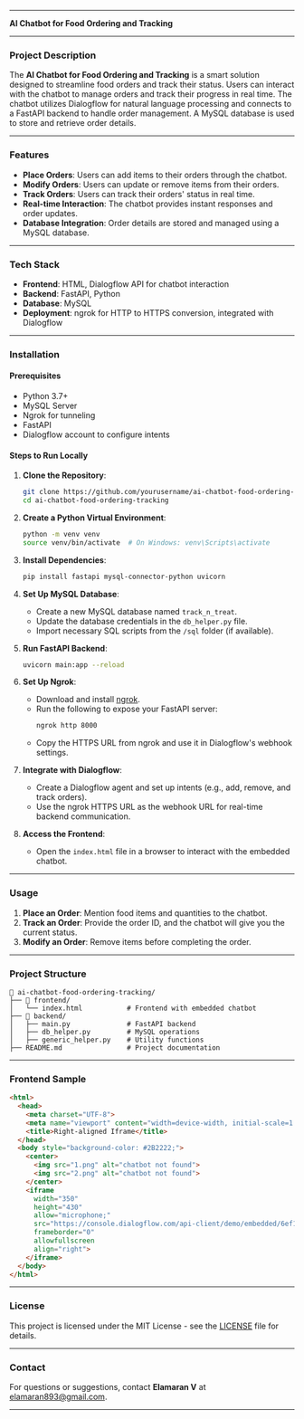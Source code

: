 

---

**AI Chatbot for Food Ordering and Tracking**

---

### Project Description
The **AI Chatbot for Food Ordering and Tracking** is a smart solution designed to streamline food orders and track their status. Users can interact with the chatbot to manage orders and track their progress in real time. The chatbot utilizes Dialogflow for natural language processing and connects to a FastAPI backend to handle order management. A MySQL database is used to store and retrieve order details.

---

### Features

- **Place Orders**: Users can add items to their orders through the chatbot.
- **Modify Orders**: Users can update or remove items from their orders.
- **Track Orders**: Users can track their orders' status in real time.
- **Real-time Interaction**: The chatbot provides instant responses and order updates.
- **Database Integration**: Order details are stored and managed using a MySQL database.

---

### Tech Stack

- **Frontend**: HTML, Dialogflow API for chatbot interaction
- **Backend**: FastAPI, Python
- **Database**: MySQL
- **Deployment**: ngrok for HTTP to HTTPS conversion, integrated with Dialogflow

---

### Installation

#### Prerequisites
- Python 3.7+
- MySQL Server
- Ngrok for tunneling
- FastAPI
- Dialogflow account to configure intents

#### Steps to Run Locally

1. **Clone the Repository**:
   ```bash
   git clone https://github.com/yourusername/ai-chatbot-food-ordering-tracking.git
   cd ai-chatbot-food-ordering-tracking
   ```

2. **Create a Python Virtual Environment**:
   ```bash
   python -m venv venv
   source venv/bin/activate  # On Windows: venv\Scripts\activate
   ```

3. **Install Dependencies**:
   ```bash
   pip install fastapi mysql-connector-python uvicorn
   ```

4. **Set Up MySQL Database**:
   - Create a new MySQL database named `track_n_treat`.
   - Update the database credentials in the `db_helper.py` file.
   - Import necessary SQL scripts from the `/sql` folder (if available).

5. **Run FastAPI Backend**:
   ```bash
   uvicorn main:app --reload
   ```

6. **Set Up Ngrok**:
   - Download and install [ngrok](https://ngrok.com/).
   - Run the following to expose your FastAPI server:
     ```bash
     ngrok http 8000
     ```
   - Copy the HTTPS URL from ngrok and use it in Dialogflow's webhook settings.

7. **Integrate with Dialogflow**:
   - Create a Dialogflow agent and set up intents (e.g., add, remove, and track orders).
   - Use the ngrok HTTPS URL as the webhook URL for real-time backend communication.

8. **Access the Frontend**:
   - Open the `index.html` file in a browser to interact with the embedded chatbot.

---

### Usage

1. **Place an Order**: Mention food items and quantities to the chatbot.
2. **Track an Order**: Provide the order ID, and the chatbot will give you the current status.
3. **Modify an Order**: Remove items before completing the order.

---

### Project Structure

```
📁 ai-chatbot-food-ordering-tracking/
├── 📁 frontend/
│   └── index.html           # Frontend with embedded chatbot
├── 📁 backend/
│   ├── main.py              # FastAPI backend
│   ├── db_helper.py         # MySQL operations
│   ├── generic_helper.py    # Utility functions
├── README.md                # Project documentation
```

---

### Frontend Sample

```html
<html>
  <head>
    <meta charset="UTF-8">
    <meta name="viewport" content="width=device-width, initial-scale=1.0">
    <title>Right-aligned Iframe</title>
  </head>
  <body style="background-color: #2B2222;">
    <center>
      <img src="1.png" alt="chatbot not found">
      <img src="2.png" alt="chatbot not found">
    </center>
    <iframe
      width="350"
      height="430"
      allow="microphone;"
      src="https://console.dialogflow.com/api-client/demo/embedded/6ef1cbeb-bde8-4bbb-8761-3b2511fcc343"
      frameborder="0"
      allowfullscreen
      align="right">
    </iframe>
  </body>
</html>
```

---

### License

This project is licensed under the MIT License - see the [LICENSE](LICENSE) file for details.

---

### Contact

For questions or suggestions, contact **Elamaran V** at [elamaran893@gmail.com](mailto:elamaran893@gmail.com).

---
